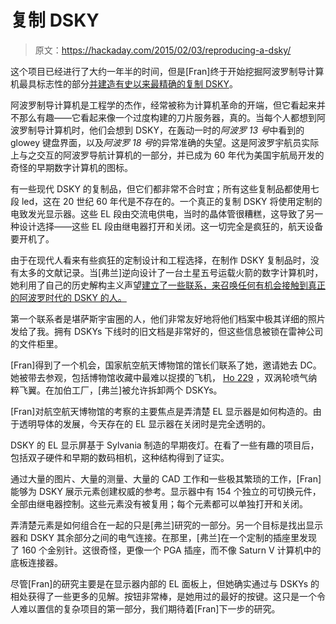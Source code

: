 # 复制 DSKY

> 原文：<https://hackaday.com/2015/02/03/reproducing-a-dsky/>

这个项目已经进行了大约一年半的时间，但是[Fran]终于开始挖掘阿波罗制导计算机最具标志性的部分[并建造有史以来最精确的复制 DSKY](https://www.youtube.com/watch?v=UjcfepTdvZI)。

阿波罗制导计算机是工程学的杰作，经常被称为计算机革命的开端，但它看起来并不那么有趣——它看起来像一个过度构建的刀片服务器，真的。当每个人都想到阿波罗制导计算机时，他们会想到 DSKY，在轰动一时的*阿波罗 13 号*中看到的 glowey 键盘界面，以及*阿波罗 18 号*的异常准确的失望。这是阿波罗宇航员实际上与之交互的阿波罗导航计算机的一部分，并已成为 60 年代为美国宇航局开发的奇怪的早期数字计算机的图标。

有一些现代 DSKY 的复制品，但它们都非常不合时宜；所有这些复制品都使用七段 led，这在 20 世纪 60 年代是不存在的。一个真正的复制 DSKY 将使用定制的电致发光显示器。这些 EL 段由交流电供电，当时的晶体管很糟糕，这导致了另一种设计选择——这些 EL 段由继电器打开和关闭。这一切完全是疯狂的，航天设备要开机了。

由于在现代人看来有些疯狂的定制设计和工程选择，在制作 DSKY 复制品时，没有太多的文献记录。当[弗兰]逆向设计了一台土星五号运载火箭的数字计算机时，她利用了自己的历史解构主义声望[建立了一些联系，来召唤任何有机会接触到真正的阿波罗时代的 DSKY 的人。](http://hackaday.com/2013/11/01/deconstructing-apollo-flight-hardware/)

第一个联系者是堪萨斯宇宙圈的人，他们非常友好地将他们档案中极其详细的照片发给了我。拥有 DSKYs 下线时的旧文档是非常好的，但这些信息被锁在雷神公司的文件柜里。

[Fran]得到了一个机会，国家航空航天博物馆的馆长们联系了她，邀请她去 DC。她被带去参观，包括博物馆收藏中最难以捉摸的飞机， [Ho 229](http://en.wikipedia.org/wiki/Horten_Ho_229) ，双涡轮喷气纳粹飞翼。在加伯工厂，[弗兰]被允许拆卸两个 DSKYs。

[Fran]对航空航天博物馆的考察的主要焦点是弄清楚 EL 显示器是如何构造的。由于透明导体的发展，今天存在的 EL 显示器在关闭时是完全透明的。

DSKY 的 EL 显示屏基于 Sylvania 制造的早期夜灯。在看了一些有趣的项目后，包括双子硬件和早期的数码相机，这种结构得到了证实。

通过大量的图片、大量的测量、大量的 CAD 工作和一些极其繁琐的工作，[Fran]能够为 DSKY 展示元素创建权威的参考。显示器中有 154 个独立的可切换元件，全部由继电器控制。这些元素没有被复用；每个元素都可以单独打开和关闭。

弄清楚元素是如何组合在一起的只是[弗兰]研究的一部分。另一个目标是找出显示器和 DSKY 其余部分之间的电气连接。在那里，[弗兰]在一个定制的插座里发现了 160 个金别针。这很奇怪，更像一个 PGA 插座，而不像 Saturn V 计算机中的底板连接器。

尽管[Fran]的研究主要是在显示器内部的 EL 面板上，但她确实通过与 DSKYs 的相处获得了一些更多的见解。按钮非常棒，是她用过的最好的按键。这只是一个令人难以置信的复杂项目的第一部分，我们期待着[Fran]下一步的研究。